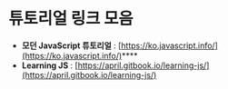 # 튜토리얼 링크 모음

* **모던 JavaScript 튜토리얼** : [https://ko.javascript.info/](https://ko.javascript.info/)****
* **Learning JS** : [https://april.gitbook.io/learning-js/](https://april.gitbook.io/learning-js/)
